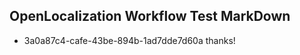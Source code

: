 ## OpenLocalization Workflow Test MarkDown
* 3a0a87c4-cafe-43be-894b-1ad7dde7d60a thanks!

<!--HONumber=Aug16_HO4-->


